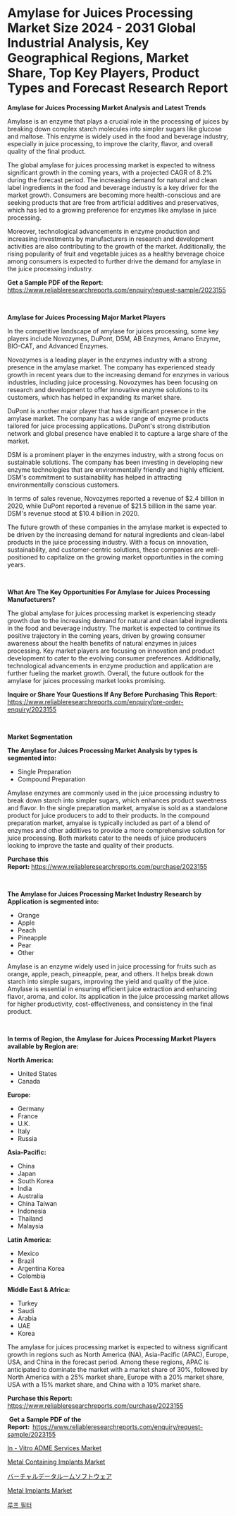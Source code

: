 <p><h1>Amylase for Juices Processing Market Size 2024 - 2031 Global Industrial Analysis, Key Geographical Regions, Market Share, Top Key Players, Product Types and Forecast Research Report</h1></p><p><strong>Amylase for Juices Processing Market Analysis and Latest Trends</strong></p>
<p><p>Amylase is an enzyme that plays a crucial role in the processing of juices by breaking down complex starch molecules into simpler sugars like glucose and maltose. This enzyme is widely used in the food and beverage industry, especially in juice processing, to improve the clarity, flavor, and overall quality of the final product.</p><p>The global amylase for juices processing market is expected to witness significant growth in the coming years, with a projected CAGR of 8.2% during the forecast period. The increasing demand for natural and clean label ingredients in the food and beverage industry is a key driver for the market growth. Consumers are becoming more health-conscious and are seeking products that are free from artificial additives and preservatives, which has led to a growing preference for enzymes like amylase in juice processing.</p><p>Moreover, technological advancements in enzyme production and increasing investments by manufacturers in research and development activities are also contributing to the growth of the market. Additionally, the rising popularity of fruit and vegetable juices as a healthy beverage choice among consumers is expected to further drive the demand for amylase in the juice processing industry.</p></p>
<p><strong>Get a Sample PDF of the Report:&nbsp;</strong> <a href="https://www.reliableresearchreports.com/enquiry/request-sample/2023155">https://www.reliableresearchreports.com/enquiry/request-sample/2023155</a></p>
<p>&nbsp;</p>
<p><strong>Amylase for Juices Processing Major Market Players</strong></p>
<p><p>In the competitive landscape of amylase for juices processing, some key players include Novozymes, DuPont, DSM, AB Enzymes, Amano Enzyme, BIO-CAT, and Advanced Enzymes. </p><p>Novozymes is a leading player in the enzymes industry with a strong presence in the amylase market. The company has experienced steady growth in recent years due to the increasing demand for enzymes in various industries, including juice processing. Novozymes has been focusing on research and development to offer innovative enzyme solutions to its customers, which has helped in expanding its market share.</p><p>DuPont is another major player that has a significant presence in the amylase market. The company has a wide range of enzyme products tailored for juice processing applications. DuPont's strong distribution network and global presence have enabled it to capture a large share of the market.</p><p>DSM is a prominent player in the enzymes industry, with a strong focus on sustainable solutions. The company has been investing in developing new enzyme technologies that are environmentally friendly and highly efficient. DSM's commitment to sustainability has helped in attracting environmentally conscious customers.</p><p>In terms of sales revenue, Novozymes reported a revenue of $2.4 billion in 2020, while DuPont reported a revenue of $21.5 billion in the same year. DSM's revenue stood at $10.4 billion in 2020.</p><p>The future growth of these companies in the amylase market is expected to be driven by the increasing demand for natural ingredients and clean-label products in the juice processing industry. With a focus on innovation, sustainability, and customer-centric solutions, these companies are well-positioned to capitalize on the growing market opportunities in the coming years.</p></p>
<p>&nbsp;</p>
<p><strong>What Are The Key Opportunities For Amylase for Juices Processing Manufacturers?</strong></p>
<p><p>The global amylase for juices processing market is experiencing steady growth due to the increasing demand for natural and clean label ingredients in the food and beverage industry. The market is expected to continue its positive trajectory in the coming years, driven by growing consumer awareness about the health benefits of natural enzymes in juices processing. Key market players are focusing on innovation and product development to cater to the evolving consumer preferences. Additionally, technological advancements in enzyme production and application are further fueling the market growth. Overall, the future outlook for the amylase for juices processing market looks promising.</p></p>
<p><strong>Inquire or Share Your Questions If Any Before Purchasing This Report:</strong> <a href="https://www.reliableresearchreports.com/enquiry/pre-order-enquiry/2023155">https://www.reliableresearchreports.com/enquiry/pre-order-enquiry/2023155</a></p>
<p>&nbsp;</p>
<p><strong>Market Segmentation</strong></p>
<p><strong>The Amylase for Juices Processing Market Analysis by types is segmented into:</strong></p>
<p><ul><li>Single Preparation</li><li>Compound Preparation</li></ul></p>
<p><p>Amylase enzymes are commonly used in the juice processing industry to break down starch into simpler sugars, which enhances product sweetness and flavor. In the single preparation market, amyalse is sold as a standalone product for juice producers to add to their products. In the compound preparation market, amyalse is typically included as part of a blend of enzymes and other additives to provide a more comprehensive solution for juice processing. Both markets cater to the needs of juice producers looking to improve the taste and quality of their products.</p></p>
<p><strong>Purchase this Report:&nbsp;</strong><a href="https://www.reliableresearchreports.com/purchase/2023155">https://www.reliableresearchreports.com/purchase/2023155</a></p>
<p>&nbsp;</p>
<p><strong>The Amylase for Juices Processing Market Industry Research by Application is segmented into:</strong></p>
<p><ul><li>Orange</li><li>Apple</li><li>Peach</li><li>Pineapple</li><li>Pear</li><li>Other</li></ul></p>
<p><p>Amylase is an enzyme widely used in juice processing for fruits such as orange, apple, peach, pineapple, pear, and others. It helps break down starch into simple sugars, improving the yield and quality of the juice. Amylase is essential in ensuring efficient juice extraction and enhancing flavor, aroma, and color. Its application in the juice processing market allows for higher productivity, cost-effectiveness, and consistency in the final product.</p></p>
<p>&nbsp;</p>
<p><strong>In terms of Region, the Amylase for Juices Processing Market Players available by Region are:</strong></p>
<p>
    <p> <strong> North America: </strong>
        <ul>
            <li>United States</li>
            <li>Canada</li>
        </ul>
        </p> 
    <p> <strong> Europe: </strong>
        <ul>
            <li>Germany</li>
            <li>France</li>
            <li>U.K.</li>
            <li>Italy</li>
            <li>Russia</li>
        </ul>
        </p> 
    <p> <strong> Asia-Pacific: </strong>
        <ul>
            <li>China</li>
            <li>Japan</li>
            <li>South Korea</li>
            <li>India</li>
            <li>Australia</li>
            <li>China Taiwan</li>
            <li>Indonesia</li>
            <li>Thailand</li>
            <li>Malaysia</li>
        </ul>
        </p> 
    <p> <strong> Latin America: </strong>
        <ul>
            <li>Mexico</li>
            <li>Brazil</li>
            <li>Argentina Korea</li>
            <li>Colombia</li>
        </ul>
        </p> 
    <p> <strong> Middle East & Africa: </strong>
        <ul>
            <li>Turkey</li>
            <li>Saudi</li>
            <li>Arabia</li>
            <li>UAE</li>
            <li>Korea</li>
        </ul>
    </p>
    </p>
<p><p>The amylase for juices processing market is expected to witness significant growth in regions such as North America (NA), Asia-Pacific (APAC), Europe, USA, and China in the forecast period. Among these regions, APAC is anticipated to dominate the market with a market share of 30%, followed by North America with a 25% market share, Europe with a 20% market share, USA with a 15% market share, and China with a 10% market share.</p></p>
<p><strong>Purchase this Report: </strong><a href="https://www.reliableresearchreports.com/purchase/2023155">https://www.reliableresearchreports.com/purchase/2023155</a></p>
<p>&nbsp;<strong>Get a Sample PDF of the Report:&nbsp;&nbsp;</strong><a href="https://www.reliableresearchreports.com/enquiry/request-sample/2023155">https://www.reliableresearchreports.com/enquiry/request-sample/2023155</a></p>
<p><strong></strong></p>
<p><p><a href="https://acidic-farm-354.notion.site/In-Vitro-ADME-Services-Market-Growth-Market-Trends-COVID-19-Impact-and-Forecasts-for-period-fro-390525e6184c41ceaa98ec8f05e79e8d">In - Vitro ADME Services Market</a></p><p><a href="https://github.com/pjcfca/Market-Research-Report-List-1/blob/main/metal-containing-implants-market.md">Metal Containing Implants Market</a></p><p><a href="https://medium.com/@deonnorth8/%E4%BB%AE%E6%83%B3%E3%83%87%E3%83%BC%E3%82%BF%E3%83%AB%E3%83%BC%E3%83%A0%E3%82%BD%E3%83%95%E3%83%88%E3%82%A6%E3%82%A7%E3%82%A2%E5%B8%82%E5%A0%B4-%E7%AB%B6%E4%BA%89%E5%88%86%E6%9E%90-%E5%B8%82%E5%A0%B4%E3%83%88%E3%83%AC%E3%83%B3%E3%83%89-%E3%81%8A%E3%82%88%E3%81%B32031%E5%B9%B4%E3%81%BE%E3%81%A7%E3%81%AE%E4%BA%88%E6%B8%AC-b6006ab09363">バーチャルデータルームソフトウェア</a></p><p><a href="https://github.com/johnbach50/Market-Research-Report-List-2/blob/main/metal-implants-market.md">Metal Implants Market</a></p><p><a href="https://medium.com/@josephweaver29/%EB%A3%A8%ED%94%84-%ED%95%84%ED%84%B0-%EC%8B%9C%EC%9E%A5-%EC%8B%9C%EC%9E%A5-cagr-%EC%8B%9C%EC%9E%A5-%ED%8A%B8%EB%A0%8C%EB%93%9C-%EB%B0%8F-%EC%84%B1%EC%9E%A5-%EC%A0%84%EB%9E%B5%EC%97%90-%EB%8C%80%ED%95%9C-%ED%86%B5%EC%B0%B0%EB%A0%A5-6786a0f8e533">루프 필터</a></p></p>
